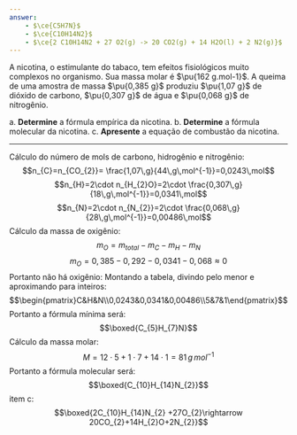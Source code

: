 ```yaml
---
answer:
    - $\ce{C5H7N}$
    - $\ce{C10H14N2}$
    - $\ce{2 C10H14N2 + 27 O2(g) -> 20 CO2(g) + 14 H2O(l) + 2 N2(g)}$
---
```


A nicotina, o estimulante do tabaco, tem efeitos fisiológicos muito complexos no organismo. Sua massa molar é $\pu{162 g.mol-1}$. A queima de uma amostra de massa $\pu{0,385 g}$ produziu $\pu{1,07 g}$ de dióxido de carbono, $\pu{0,307 g}$ de água e $\pu{0,068 g}$ de nitrogênio.

a. **Determine** a fórmula empírica da nicotina.
b. **Determine** a fórmula molecular da nicotina.
c. **Apresente** a equação de combustão da nicotina.

---

Cálculo do número de mols de carbono, hidrogênio e nitrogênio:
$$n_{C}=n_{CO_{2}}= \frac{1,07\,g}{44\,g\,mol^{-1}}=0,0243\,mol$$
$$n_{H}=2\cdot n_{H_{2}O}=2\cdot \frac{0,307\,g}{18\,g\,mol^{-1}}=0,0341\,mol$$
$$n_{N}=2\cdot n_{N_{2}}=2\cdot \frac{0,068\,g}{28\,g\,mol^{-1}}=0,00486\,mol$$
Cálculo da massa de oxigênio:
$$m_O=m_{total}-m_{C}-m_H-m_{N}$$
$$m_{O}=0,385-0,292-0,0341-0,068\approx0$$
Portanto não há oxigênio:
Montando a tabela, divindo pelo menor e aproximando para inteiros:
$$\begin{pmatrix}C&H&N\\0,0243&0,0341&0,00486\\5&7&1\end{pmatrix}$$
Portanto a fórmula mínima será:
$$\boxed{C_{5}H_{7}N}$$
Cálculo da massa molar:
$$M=12\cdot5+1\cdot7+14\cdot1=81\,g\,mol^{-1}$$
Portanto a fórmula molecular será:
$$\boxed{C_{10}H_{14}N_{2}}$$
item c:
$$\boxed{2C_{10}H_{14}N_{2} +27O_{2}\rightarrow 20CO_{2}+14H_{2}O+2N_{2}}$$


